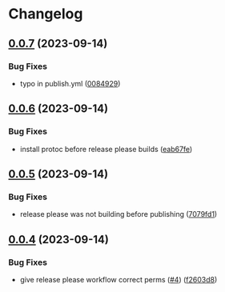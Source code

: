 # Changelog

## [0.0.7](https://github.com/bruuuuuuuce/otlp-generated/compare/v0.0.6...v0.0.7) (2023-09-14)


### Bug Fixes

* typo in publish.yml ([0084929](https://github.com/bruuuuuuuce/otlp-generated/commit/0084929004f8908d96c796c4385444a411a6f031))

## [0.0.6](https://github.com/bruuuuuuuce/otlp-generated/compare/v0.0.5...v0.0.6) (2023-09-14)


### Bug Fixes

* install protoc before release please builds ([eab67fe](https://github.com/bruuuuuuuce/otlp-generated/commit/eab67fe16ec27b7050aa63fb999772b0d3057489))

## [0.0.5](https://github.com/bruuuuuuuce/otlp-generated/compare/v0.0.4...v0.0.5) (2023-09-14)


### Bug Fixes

* release please was not building before publishing ([7079fd1](https://github.com/bruuuuuuuce/otlp-generated/commit/7079fd1af6cfe647f884b43813f0a7e22a9fad8f))

## [0.0.4](https://github.com/bruuuuuuuce/otlp-generated/compare/v0.0.3...v0.0.4) (2023-09-14)


### Bug Fixes

* give release please workflow correct perms ([#4](https://github.com/bruuuuuuuce/otlp-generated/issues/4)) ([f2603d8](https://github.com/bruuuuuuuce/otlp-generated/commit/f2603d8e7a9e162f00591f5c7d3caa35263e89c8))
